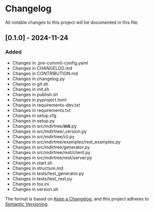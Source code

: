 # Changelog

All notable changes to this project will be documented in this file.

## [0.1.0] - 2024-11-24

### Added
- Changes in .pre-commit-config.yaml
- Changes in CHANGELOG.md
- Changes in CONTRIBUTION.md
- Changes in changelog.py
- Changes in git.sh
- Changes in init.sh
- Changes in publish.sh
- Changes in pyproject.toml
- Changes in requirements-dev.txt
- Changes in requirements.txt
- Changes in setup.cfg
- Changes in setup.py
- Changes in src/mdirtree/__init__.py
- Changes in src/mdirtree/_version.py
- Changes in src/mdirtree/cli.py
- Changes in src/mdirtree/examples/rest_examples.py
- Changes in src/mdirtree/generator.py
- Changes in src/mdirtree/rest/client.py
- Changes in src/mdirtree/rest/server.py
- Changes in start.sh
- Changes in structure.md
- Changes in tests/test_generator.py
- Changes in tests/test_rest.py
- Changes in tox.ini
- Changes in version.sh

The format is based on [Keep a Changelog](https://keepachangelog.com/en/1.0.0/),
and this project adheres to [Semantic Versioning](https://semver.org/spec/v2.0.0.html).

